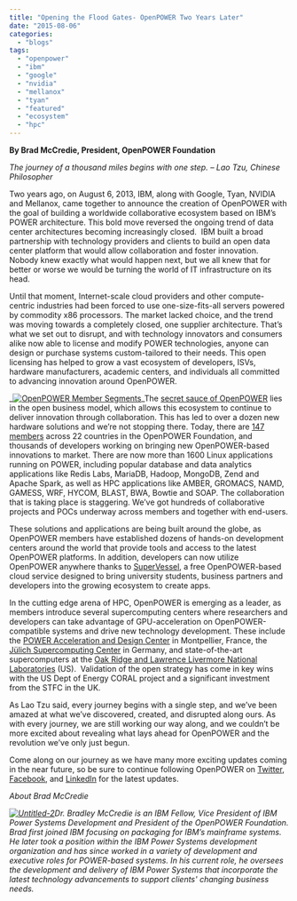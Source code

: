 ```yaml
---
title: "Opening the Flood Gates- OpenPOWER Two Years Later"
date: "2015-08-06"
categories: 
  - "blogs"
tags: 
  - "openpower"
  - "ibm"
  - "google"
  - "nvidia"
  - "mellanox"
  - "tyan"
  - "featured"
  - "ecosystem"
  - "hpc"
---
```


**By Brad McCredie, President, OpenPOWER Foundation**

_The journey of a thousand miles begins with one step. – Lao Tzu, Chinese Philosopher_

Two years ago, on August 6, 2013, IBM, along with Google, Tyan, NVIDIA and Mellanox, came together to announce the creation of OpenPOWER with the goal of building a worldwide collaborative ecosystem based on IBM’s POWER architecture. This bold move reversed the ongoing trend of data center architectures becoming increasingly closed.  IBM built a broad partnership with technology providers and clients to build an open data center platform that would allow collaboration and foster innovation. Nobody knew exactly what would happen next, but we all knew that for better or worse we would be turning the world of IT infrastructure on its head.

Until that moment, Internet-scale cloud providers and other compute-centric industries had been forced to use one-size-fits-all servers powered by commodity x86 processors. The market lacked choice, and the trend was moving towards a completely closed, one supplier architecture. That’s what we set out to disrupt, and with technology innovators and consumers alike now able to license and modify POWER technologies, anyone can design or purchase systems custom-tailored to their needs. This open licensing has helped to grow a vast ecosystem of developers, ISVs, hardware manufacturers, academic centers, and individuals all committed to advancing innovation around OpenPOWER.

_[![OpenPOWER Member Segments](images/OPF-Members.jpg)](https://openpowerfoundation.org/wp-content/uploads/2015/08/OPF-Members.jpg)_The [secret sauce of OpenPOWER](https://openpowerfoundation.org/blogs/the-open-secret-behind-the-success-of-openpower/) lies in the open business model, which allows this ecosystem to continue to deliver innovation through collaboration. This has led to over a dozen new hardware solutions and we’re not stopping there. Today, there are [147 members](https://openpowerfoundation.org/membership/current-members/) across 22 countries in the OpenPOWER Foundation, and thousands of developers working on bringing new OpenPOWER-based innovations to market. There are now more than 1600 Linux applications running on POWER, including popular database and data analytics applications like Redis Labs, MariaDB, Hadoop, MongoDB, Zend and Apache Spark, as well as HPC applications like AMBER, GROMACS, NAMD, GAMESS, WRF, HYCOM, BLAST, BWA, Bowtie and SOAP. The collaboration that is taking place is staggering. We’ve got hundreds of collaborative projects and POCs underway across members and together with end-users.

These solutions and applications are being built around the globe, as OpenPOWER members have established dozens of hands-on development centers around the world that provide tools and access to the latest OpenPOWER platforms. In addition, developers can now utilize OpenPOWER anywhere thanks to [SuperVessel](http://www-03.ibm.com/press/us/en/pressrelease/47082.wss), a free OpenPOWER-based cloud service designed to bring university students, business partners and developers into the growing ecosystem to create apps.

In the cutting edge arena of HPC, OpenPOWER is emerging as a leader, as members introduce several supercomputing centers where researchers and developers can take advantage of GPU-acceleration on OpenPOWER-compatible systems and drive new technology development. These include the [POWER Acceleration and Design Center](https://www-03.ibm.com/press/us/en/pressrelease/47222.wss) in Montpellier, France, the [Jülich Supercomputing Center](http://www-03.ibm.com/press/us/en/pressrelease/45350.wss) in Germany, and state-of-the-art supercomputers at the [Oak Ridge and Lawrence Livermore National Laboratories](http://www-03.ibm.com/press/us/en/pressrelease/45387.wss) (US).  Validation of the open strategy has come in key wins with the US Dept of Energy CORAL project and a significant investment from the STFC in the UK.

As Lao Tzu said, every journey begins with a single step, and we’ve been amazed at what we’ve discovered, created, and disrupted along ours. As with every journey, we are still working our way along, and we couldn’t be more excited about revealing what lays ahead for OpenPOWER and the revolution we’ve only just begun.

Come along on our journey as we have many more exciting updates coming in the near future, so be sure to continue following OpenPOWER on [Twitter](https://twitter.com/OpenPOWERorg), [Facebook](https://www.facebook.com/openpower), and [LinkedIn](https://www.linkedin.com/grp/home?gid=7460635) for the latest updates.

_About Brad McCredie_

_[![Untitled-2](images/Untitled-2.jpg)](https://openpowerfoundation.org/wp-content/uploads/2014/03/Untitled-2.jpg)Dr. Bradley McCredie is an IBM Fellow, Vice President of IBM Power Systems Development and President of the OpenPOWER Foundation. Brad first joined IBM focusing on packaging for IBM’s mainframe systems. He later took a position within the IBM Power Systems development organization and has since worked in a variety of development and executive roles for POWER-based systems. In his current role, he oversees the development and delivery of IBM Power Systems that incorporate the latest technology advancements to support clients' changing business needs._
